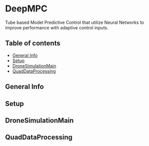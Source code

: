 # DeepMPC
 Tube based Model Predictive Control that utilize Neural Networks to improve performance with adaptive control inputs.

## Table of contents
* [General Info](#General-Info)
* [Setup](#Setup)
* [DroneSimulationMain](#DroneSimulationMain)
* [QuadDataProcessing](#QuadDataProcessing)

## General Info
## Setup
## DroneSimulationMain
## QuadDataProcessing
